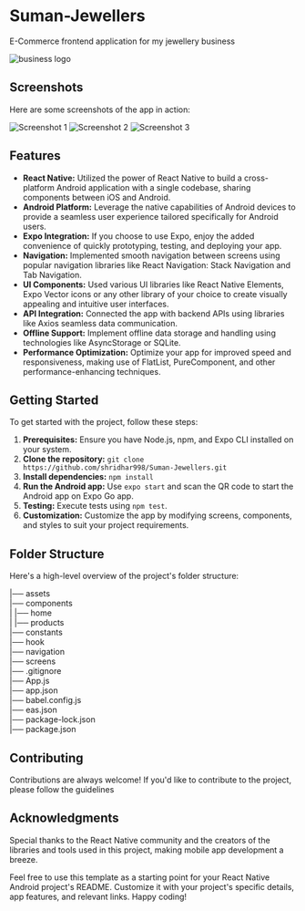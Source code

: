 # Suman-Jewellers
E-Commerce frontend application for my jewellery business

![business logo](https://github.com/shridhar998/Suman-Jewellers/assets/83115648/0f1ffd92-c386-468b-b214-789ee0ac51c8)


## Screenshots

Here are some screenshots of the app in action:

![Screenshot 1](https://example.com/screenshots/screenshot1.png)
![Screenshot 2](https://example.com/screenshots/screenshot2.png)
![Screenshot 3](https://example.com/screenshots/screenshot3.png)

## Features

- **React Native:** Utilized the power of React Native to build a cross-platform Android application with a single codebase, sharing components between iOS and Android.
- **Android Platform:** Leverage the native capabilities of Android devices to provide a seamless user experience tailored specifically for Android users.
- **Expo Integration:** If you choose to use Expo, enjoy the added convenience of quickly prototyping, testing, and deploying your app.
- **Navigation:** Implemented smooth navigation between screens using popular navigation libraries like React Navigation: Stack Navigation and Tab Navigation.
- **UI Components:** Used various UI libraries like React Native Elements, Expo Vector icons or any other library of your choice to create visually appealing and intuitive user interfaces.
- **API Integration:** Connected the app with backend APIs using libraries like Axios seamless data communication.
- **Offline Support:** Implement offline data storage and handling using technologies like AsyncStorage or SQLite.
- **Performance Optimization:** Optimize your app for improved speed and responsiveness, making use of FlatList, PureComponent, and other performance-enhancing techniques.

## Getting Started

To get started with the project, follow these steps:

1. **Prerequisites:** Ensure you have Node.js, npm, and Expo CLI installed on your system.
2. **Clone the repository:** `git clone https://github.com/shridhar998/Suman-Jewellers.git`
3. **Install dependencies:** `npm install`
4. **Run the Android app:** Use `expo start` and scan the QR code to start the Android app on Expo Go app.
5. **Testing:** Execute tests using `npm test`.
6. **Customization:** Customize the app by modifying screens, components, and styles to suit your project requirements.

## Folder Structure

Here's a high-level overview of the project's folder structure:

|── assets <br>
|── components <br>
| |── home <br>
| |── products <br>
|── constants <br>
|── hook <br>
|── navigation <br>
|── screens <br>
|── .gitignore <br>
|── App.js <br>
|── app.json <br>
|── babel.config.js <br>
|── eas.json <br>
|── package-lock.json <br>
|── package.json <br>


## Contributing

Contributions are always welcome! If you'd like to contribute to the project, please follow the guidelines

## Acknowledgments

Special thanks to the React Native community and the creators of the libraries and tools used in this project, making mobile app development a breeze.

Feel free to use this template as a starting point for your React Native Android project's README. Customize it with your project's specific details, app features, and relevant links. Happy coding!


